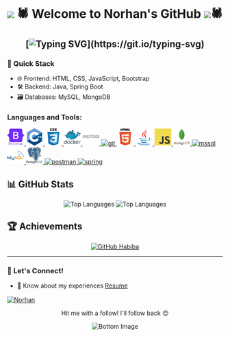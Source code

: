 <div align="center">
  
# <img src="https://raw.githubusercontent.com/MartinHeinz/MartinHeinz/master/wave.gif" width="30px"> 🕷 Welcome to Norhan's GitHub <img src="https://raw.githubusercontent.com/MartinHeinz/MartinHeinz/master/wave.gif" width="30px">🕷

[![Typing SVG](https://readme-typing-svg.demolab.com?font=Fira+Code&weight=600&size=22&pause=1000&width=435&lines=I'm+Norhan+Abdelmonem;Backend+Developer;I%E2%80%99m+currently+learning+Spring+Boot;)](https://git.io/typing-svg)
---


</div>

### 🚀 Quick Stack
- 🌐 Frontend: HTML, CSS, JavaScript, Bootstrap 
- 🛠️ Backend: Java, Spring Boot
- 🗃️ Databases: MySQL, MongoDB 


<h3 align="left">Languages and Tools:</h3>
<p align="left"> 
  <a href="https://getbootstrap.com" target="_blank" rel="noreferrer"> 
    <img src="https://raw.githubusercontent.com/devicons/devicon/master/icons/bootstrap/bootstrap-plain-wordmark.svg" alt="bootstrap" width="40" height="40"/> 
  </a> 
  <a href="https://www.w3schools.com/cpp/" target="_blank" rel="noreferrer"> 
    <img src="https://raw.githubusercontent.com/devicons/devicon/master/icons/cplusplus/cplusplus-original.svg" alt="cplusplus" width="40" height="40"/> 
  </a> 
  <a href="https://www.w3schools.com/css/" target="_blank" rel="noreferrer"> 
    <img src="https://raw.githubusercontent.com/devicons/devicon/master/icons/css3/css3-original-wordmark.svg" alt="css3" width="40" height="40"/> 
  </a> 
  <a href="https://www.docker.com/" target="_blank" rel="noreferrer"> 
    <img src="https://raw.githubusercontent.com/devicons/devicon/master/icons/docker/docker-original-wordmark.svg" alt="docker" width="40" height="40"/> 
  </a> 
  <a href="https://expressjs.com" target="_blank" rel="noreferrer"> 
    <img src="https://raw.githubusercontent.com/devicons/devicon/master/icons/express/express-original-wordmark.svg" alt="express" width="40" height="40"/> 
  </a>  
  <a href="https://git-scm.com/" target="_blank" rel="noreferrer"> 
    <img src="https://www.vectorlogo.zone/logos/git-scm/git-scm-icon.svg" alt="git" width="40" height="40"/> 
  </a> 
  <a href="https://www.w3.org/html/" target="_blank" rel="noreferrer"> 
    <img src="https://raw.githubusercontent.com/devicons/devicon/master/icons/html5/html5-original-wordmark.svg" alt="html5" width="40" height="40"/> 
  </a> 
  <a href="https://www.java.com" target="_blank" rel="noreferrer"> 
    <img src="https://raw.githubusercontent.com/devicons/devicon/master/icons/java/java-original.svg" alt="java" width="40" height="40"/> 
  </a> 
  <a href="https://developer.mozilla.org/en-US/docs/Web/JavaScript" target="_blank" rel="noreferrer"> 
    <img src="https://raw.githubusercontent.com/devicons/devicon/master/icons/javascript/javascript-original.svg" alt="javascript" width="40" height="40"/> 
  </a> 
  <a href="https://www.mongodb.com/" target="_blank" rel="noreferrer"> 
    <img src="https://raw.githubusercontent.com/devicons/devicon/master/icons/mongodb/mongodb-original-wordmark.svg" alt="mongodb" width="40" height="40"/> 
  </a> 
  <a href="https://www.microsoft.com/en-us/sql-server" target="_blank" rel="noreferrer"> 
    <img src="https://www.svgrepo.com/show/303229/microsoft-sql-server-logo.svg" alt="mssql" width="40" height="40"/> 
  </a> 
  <a href="https://www.mysql.com/" target="_blank" rel="noreferrer"> 
    <img src="https://raw.githubusercontent.com/devicons/devicon/master/icons/mysql/mysql-original-wordmark.svg" alt="mysql" width="40" height="40"/> 
  </a> 
  <a href="https://www.postgresql.org" target="_blank" rel="noreferrer"> 
    <img src="https://raw.githubusercontent.com/devicons/devicon/master/icons/postgresql/postgresql-original-wordmark.svg" alt="postgresql" width="40" height="40"/> 
  </a> 
  <a href="https://postman.com" target="_blank" rel="noreferrer"> 
    <img src="https://www.vectorlogo.zone/logos/getpostman/getpostman-icon.svg" alt="postman" width="40" height="40"/> 
  </a> 
  <a href="https://spring.io/" target="_blank" rel="noreferrer"> 
    <img src="https://www.vectorlogo.zone/logos/springio/springio-icon.svg" alt="spring" width="40" height="40"/> 
  </a> 
</p>




<h2>📊 GitHub Stats</h2>
<div align="center">
  <img 
    src="https://github-readme-stats.vercel.app/api?username=NorhanAbdelmonem&show_icons=true&theme=radical" 
    alt="Top Languages" 
    height="170" 
    />
          <img src="https://github-readme-stats.vercel.app/api/top-langs/?username=NorhanAbdelmonem&layout=compact&theme=radical" alt="Top Languages" />

</div>






<h2>🏆 Achievements</h2>
<div align="center">
  <a href="https://github.com/NorhanAbdelmonem/github-profile-trophy">
    <img src="https://github-profile-trophy.vercel.app/?username=NorhanAbdelmonem&theme=darkhub&no-frame=true&column=4&margin-w=15&margin-h=15&title_color=FFD700" alt="GitHub Habiba" />
  </a>
</div>






---



### 💫 Let's Connect!
- 📄 Know about my experiences [Resume](https://drive.google.com/drive/folders/1FAVPCRuJoznJwIfu_LNrn1m5vM4tDear)
<p align="left">
<a href="https://www.linkedin.com/in/norhan-elkholy-001b99260?utm_source=share&utm_campaign=share_via&utm_content=profile&utm_medium=android_app" target="blank"><img align="center" src="https://raw.githubusercontent.com/rahuldkjain/github-profile-readme-generator/master/src/images/icons/Social/linked-in-alt.svg" alt="Norhan" height="30" width="40" /></a>

</p>


<div align="center">
<p>Hit me with a follow! I'll follow back 😊</p>
<img src="https://raw.githubusercontent.com/mayhemantt/mayhemantt/Update/svg/Bottom.svg" alt="Bottom Image" />
</div>
